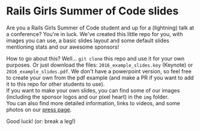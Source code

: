 Rails Girls Summer of Code slides
============
Are you a Rails Girls Summer of Code student and up for a (lightning) talk at a conference? You're in luck. We've created this little repo for you, with images you can use, a basic slides layout and some default slides mentioning stats and our awesome sponsors!

How to go about this? Well... ```git clone``` this repo and use it for your own purposes. 
Or just download the files: `2016_example_slides.key` (Keynote) or `2016_example_slides.pdf`. We don't have a powerpoint version, so feel free to create your own from the pdf example (and make a PR if you want to add it to this repo for other students to use).  
If you want to make your own slides, you can find some of our images (including the sponsor logos and our pixel heart) in the `img` folder.   
You can also find more detailed information, links to videos, and some photos on our [press page](http://railsgirlssummerofcode.org/about/press/).  

Good luck! (or: break a leg!)

